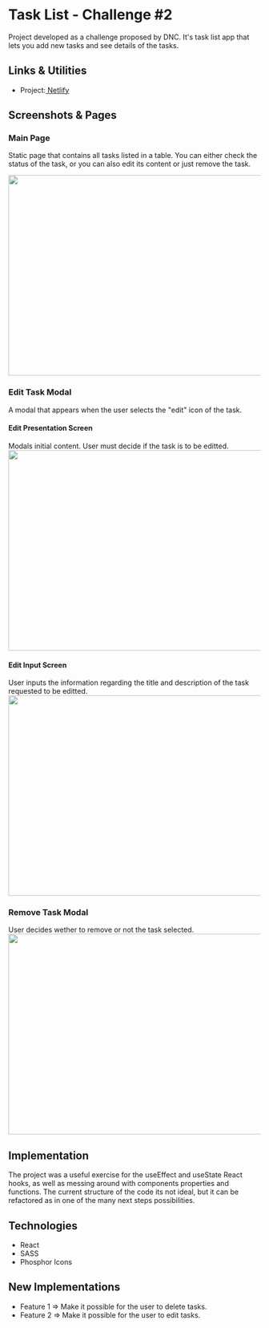 # Task List - Challenge #2

Project developed as a challenge proposed by DNC.
It's task list app that lets you add new tasks and see details of the tasks.

## Links & Utilities

- Project:<a href="https://dnc-tasklist-challenge.netlify.app/" target="_blank"> Netlify</a>


## Screenshots & Pages

### Main Page

Static page that contains all tasks listed in a table. 
You can either check the status of the task, or you can also edit its content or just remove the task.

<img src="https://github.com/kunzeleric/task-list-challenge/assets/114115220/c024c7c0-d446-456d-af3b-56954eb7d3f1" width="700" height="400"/>

### Edit Task Modal

A modal that appears when the user selects the "edit" icon of the task.

#### Edit Presentation Screen

Modals initial content. User must decide if the task is to be editted.
<img src="https://github.com/kunzeleric/task-list-challenge/assets/114115220/fa111b0a-f4ab-4fcc-8de4-93bbd74b5fb3" width="700" height="400"/>

#### Edit Input Screen

User inputs the information regarding the title and description of the task requested to be editted.
<img src="https://github.com/kunzeleric/task-list-challenge/assets/114115220/84896df1-c2f2-4f3e-9f9c-e786923b2101" width="700" height="400"/>

### Remove Task Modal

User decides wether to remove or not the task selected.
<img src="https://github.com/kunzeleric/task-list-challenge/assets/114115220/fd63da74-ce9b-4efc-bf2c-eb8e4cea3ce5" width="700" height="400"/>

## Implementation

The project was a useful exercise for the useEffect and useState React hooks, as well as messing around with components properties and functions.
The current structure of the code its not ideal, but it can be refactored as in one of the many next steps possibilities.

## Technologies

- React
- SASS
- Phosphor Icons

## New Implementations

- Feature 1 => Make it possible for the user to delete tasks.
- Feature 2 => Make it possible for the user to edit tasks.

